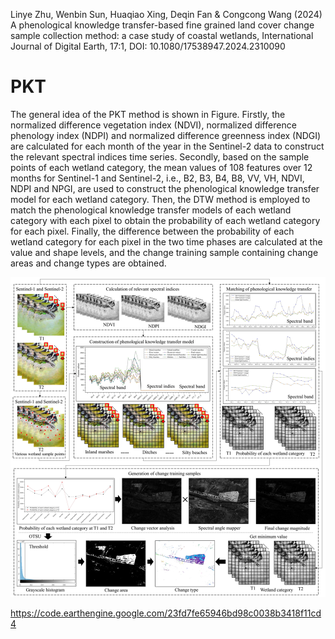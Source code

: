 Linye Zhu, Wenbin Sun, Huaqiao Xing, Deqin Fan & Congcong Wang (2024) A phenological knowledge transfer-based fine grained land cover change sample collection method: a case study of coastal wetlands, International Journal of Digital Earth, 17:1, DOI: 10.1080/17538947.2024.2310090

# PKT
The general idea of the PKT method is shown in Figure. Firstly, the normalized difference vegetation index (NDVI), normalized difference phenology index (NDPI) and normalized difference greenness index (NDGI) are calculated for each month of the year in the Sentinel-2 data to construct the relevant spectral indices time series. Secondly, based on the sample points of each wetland category, the mean values of 108 features over 12 months for Sentinel-1 and Sentinel-2, i.e., B2, B3, B4, B8, VV, VH, NDVI, NDPI and NPGI, are used to construct the phenological knowledge transfer model for each wetland category. Then, the DTW method is employed to match the phenological knowledge transfer models of each wetland category with each pixel to obtain the probability of each wetland category for each pixel. Finally, the difference between the probability of each wetland category for each pixel in the two time phases are calculated at the value and shape levels, and the change training sample containing change areas and change types are obtained.

![image](https://github.com/zhuzhu94854693/PKT/blob/main/image.jpg)


https://code.earthengine.google.com/23fd7fe65946bd98c0038b3418f11cd4
